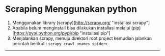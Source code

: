 # Scraping Menggunakan python
1. Menggunakan library (scrapy)[http://scrapy.org/ "installasi scrapy"]
2. Apabila belum menginstall bisa dilakukan installasi melalui (pip)[https://pypi.python.org/pypi/pip "installasi pip"]
3. Menjalankan scrapy, menuju direktori root project kemudian jalankan perintah berikut : `scrapy crawl <names spider>`
---


